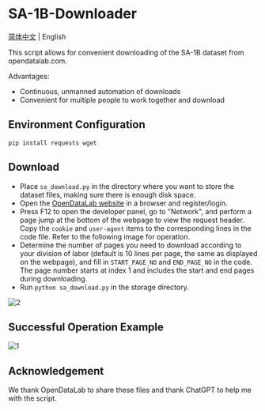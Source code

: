 # SA-1B-Downloader

[简体中文](README.md) | English

This script allows for convenient downloading of the SA-1B dataset from opendatalab.com.

Advantages:
- Continuous, unmanned automation of downloads
- Convenient for multiple people to work together and download

## Environment Configuration
`pip install requests wget`

## Download
- Place `sa_download.py` in the directory where you want to store the dataset files, making sure there is enough disk space.
- Open the [OpenDataLab website](https://opendatalab.com/SA-1B/download) in a browser and register/login.
- Press F12 to open the developer panel, go to "Network", and perform a page jump at the bottom of the webpage to view the request header. Copy the `cookie` and `user-agent` items to the corresponding lines in the code file. Refer to the following image for operation.
- Determine the number of pages you need to download according to your division of labor (default is 10 lines per page, the same as displayed on the webpage), and fill in `START_PAGE_NO` and `END_PAGE_NO` in the code. The page number starts at index 1 and includes the start and end pages during downloading.
- Run `python sa_download.py` in the storage directory.

![2](https://user-images.githubusercontent.com/34768678/234220708-cadba2f4-bcbd-4bf9-a3f0-5dc7ee2208fe.png)

## Successful Operation Example

![1](https://user-images.githubusercontent.com/34768678/234219130-d68ef830-ee07-4a3d-8a5a-909a30efd0d3.png)

## Acknowledgement

We thank OpenDataLab to share these files and thank ChatGPT to help me with the script.
